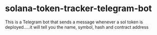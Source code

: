 # solana-token-tracker-telegram-bot
This is a Telegram bot that sends a message whenever a sol token is deployed.....it will tell you the name, symbol, hash and contract address 
